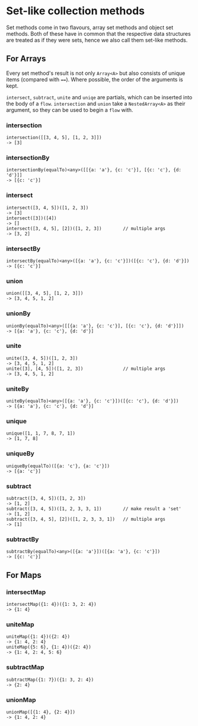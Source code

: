 # Set-like collection methods

Set methods come in two flavours, array set methods and object set methods.
Both of these have in common that the respective data structures are treated 
as if they were sets, hence we also call them set-like methods.

## For Arrays

Every set method's result is not only `Array<A>` but also consists 
of unique items (compared with `==`). Where possible, the order of 
the arguments is kept.

`intersect`, `subtract`, `unite` and `uniqe` are partials, which can be inserted
into the body of a `flow`. `intersection` and `union` take a `NestedArray<A>` as
their argument, so they can be used to begin a `flow` with.


### intersection

```
intersection([[3, 4, 5], [1, 2, 3]])
-> [3]
```

### intersectionBy

```
intersectionBy(equalTo)<any>([[{a: 'a'}, {c: 'c'}], [{c: 'c'}, {d: 'd'}]]
-> [{c: 'c'}]
```

### intersect

```
intersect([3, 4, 5])([1, 2, 3])
-> [3]
intersect([3])([4])
-> []
intersect([3, 4, 5], [2])([1, 2, 3])        // multiple args
-> [3, 2]
```

### intersectBy

```
intersectBy(equalTo)<any>([{a: 'a'}, {c: 'c'}])([{c: 'c'}, {d: 'd'}])
-> [{c: 'c'}]
```

### union

```
union([[3, 4, 5], [1, 2, 3]])
-> [3, 4, 5, 1, 2]
```

### unionBy

```
unionBy(equalTo)<any>([[{a: 'a'}, {c: 'c'}], [{c: 'c'}, {d: 'd'}]])
-> [{a: 'a'}, {c: 'c'}, {d: 'd'}]
```

### unite

```
unite([3, 4, 5])([1, 2, 3])
-> [3, 4, 5, 1, 2]
unite([3], [4, 5])([1, 2, 3])               // multiple args
-> [3, 4, 5, 1, 2]
```

### uniteBy

```
uniteBy(equalTo)<any>([{a: 'a'}, {c: 'c'}])([{c: 'c'}, {d: 'd'}])
-> [{a: 'a'}, {c: 'c'}, {d: 'd'}]
```

### unique

```
unique([1, 1, 7, 8, 7, 1])
-> [1, 7, 8]
```

### uniqueBy

```
uniqueBy(equalTo)([{a: 'c'}, {a: 'c'}])
-> [{a: 'c'}]
```

### subtract

```
subtract([3, 4, 5])([1, 2, 3])
-> [1, 2]
subtract([3, 4, 5])([1, 2, 3, 3, 1])        // make result a 'set'
-> [1, 2]
subtract([3, 4, 5], [2])([1, 2, 3, 3, 1])   // multiple args
-> [1]
```

### subtractBy

```
subtractBy(equalTo)<any>([{a: 'a'}])([{a: 'a'}, {c: 'c'}])
-> [{c: 'c'}]
```

## For Maps

### intersectMap

```
intersectMap({1: 4})({1: 3, 2: 4})
-> {1: 4}
```

### uniteMap

```
uniteMap({1: 4})({2: 4})
-> {1: 4, 2: 4}
uniteMap({5: 6}, {1: 4})({2: 4})
-> {1: 4, 2: 4, 5: 6}
```

### subtractMap

```
subtractMap({1: 7})({1: 3, 2: 4})
-> {2: 4}
```

### unionMap

```
unionMap([{1: 4}, {2: 4}])
-> {1: 4, 2: 4}
```